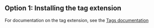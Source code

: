 ## Option 1: Installing the tag extension

For documentation on the tag extension, see the [Tags documentation](../../tags/extensions/client/web-sdk/overview.md)